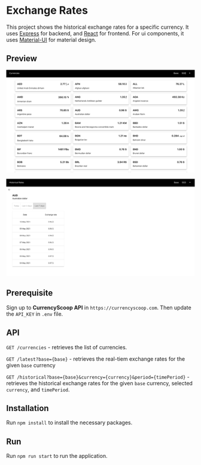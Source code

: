 # Exchange Rates

This project shows the historical exchange rates for a specific currency.  It uses [Express](https://expressjs.com) for backend, and [React](https://reactjs.org) for frontend.  For ui components, it uses [Material-UI](https://material-ui.com/) for material design.

## Preview

![Recipe Search Preview](preview_1.png)

![Recipe Search Preview](preview_2.png)

## Prerequisite
Sign up to <strong>CurrencyScoop API</strong> in `https://currencyscoop.com`.  Then update the `API_KEY` in `.env` file.

## API

`GET /currencies` - retrieves the list of currencies.

`GET /latest?base={base}` - retrieves the real-tiem exchange rates for the given `base` currency

`GET /historical?base={base}&currency={currency}&period={timePeriod}` -  retrieves the historical exchange rates for the given `base` currency, selected `currency`, and `timePeriod`.

## Installation

Run `npm install` to install the necessary packages.

## Run

Run `npm run start` to run the application.
